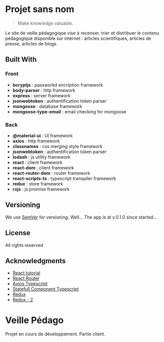 # Projet sans nom

> Make knowledge valuable.

Le site de veille pédagogique vise à recenser, trier et distribuer le contenu pédagogique disponible sur internet : articles scientifiques, articles de presse, articles de blogs.

## Built With

### Front

  * **bcryptjs** : passworkd encription framework
  * **body-parser** : http framework
  * **express** : server framework
  * **jsonwebtoken** : authentification token parser
  * **mongoose** : database framework
  * **mongoose-type-email** : email checking for mongoose

### Back

  * **@material-ui** : UI framework
  * **axios** : http framework
  * **classnames** : css merging style framework
  * **jsonwebtoken** : authentification token parser
  * **lodash** : js utility framework
  * **react** : client framework
  * **react-dom** : client framework
  * **react-router-dom** : router framework
  * **react-scripts-ts** : typescript transpiler framework
  * **redux** : store framework
  * **rxjs** : js promise framework

## Versioning

We use [SemVer](http://semver.org/) for versioning. Well... The app is at v.0.1.0 since started...

## License

All rights reserved

## Acknowledgments

* [React tutorial](https://reactjs.org/tutorial/tutorial.html)
* [React Router](https://reacttraining.com/react-router/web/guides/philosophy)
* [Axios Typescript](https://github.com/axios/axios/blob/master/test/typescript/axios.ts)
* [Statefull Component Typescript](https://levelup.gitconnected.com/ultimate-react-component-patterns-with-typescript-2-8-82990c516935)
* [Redux](https://medium.com/coding-artist/practical-redux-chapter-1-core-concepts-f5a53f74505c)
* [Redux - 2](https://medium.freecodecamp.org/understanding-redux-the-worlds-easiest-guide-to-beginning-redux-c695f45546f6)

# Veille Pédago

Projet en cours de développement. Partie client.
